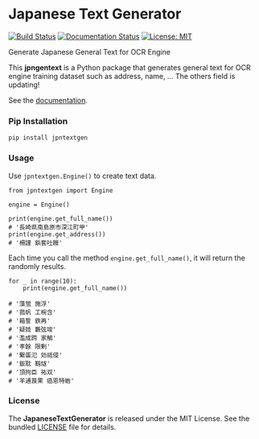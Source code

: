 # Japanese Text Generator

[![Build Status](https://travis-ci.org/nerophung/jpn-text-gen.svg?branch=develop)](https://travis-ci.org/nerophung/jpn-text-gen)
[![Documentation Status](https://readthedocs.org/projects/jpn-text-gen/badge/?version=latest)](https://jpn-text-gen.readthedocs.io/en/latest/?badge=latest)
[![License: MIT](https://img.shields.io/badge/License-MIT-yellow.svg)](https://github.com/nerophung/jpn-text-gen/blob/master/LICENSE.txt)

Generate Japanese General Text for OCR Engine

This **jpngentext** is a Python package that generates general text for OCR engine training dataset such as address, name, ... The others field is updating!

See the [documentation](https://jpn-text-gen.readthedocs.io/en/latest/).

### Pip Installation

```
pip install jpntextgen
```

### 

### Usage

Use `jpntextgen.Engine()` to create text data.

```
from jpntextgen import Engine

engine = Engine()

print(engine.get_full_name())
# '長崎県南島原市深江町甲' 
print(engine.get_address())
# '柵謹 鋲套吐饅'
```

Each time you call the method `engine.get_full_name()`, it will return the randomly results.
```
for _ in range(10):
    print(engine.get_full_name())

# '藻蛍 施浮'
# '菰帆 工椀含'
# '箱誓 鉄再'
# '疑妓 藪弦竣'
# '濫成跨 家鵤'
# '孝餘 限剰'
# '繋蛋氾 効祗侵'
# '鈑耽 靱燧'
# '頂拘臣 祐双'
# '羊通莨果 癌恩特蚫'
```

### License
The **JapaneseTextGenerator** is released under the MIT License. See the bundled [LICENSE](https://github.com/nerophung/jpn-text-gen/blob/develop/LICENSE.txt) file for details.